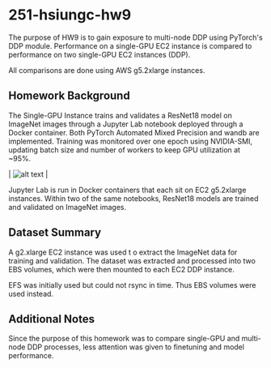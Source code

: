 # 251-hsiungc-hw9
The purpose of HW9 is to gain exposure to multi-node DDP using PyTorch's DDP module. Performance on a single-GPU EC2 instance is compared to performance on two single-GPU EC2 instances (DDP).

All comparisons are done using AWS g5.2xlarge instances.

## Homework Background
The Single-GPU Instance trains and validates a ResNet18 model on ImageNet images through a Jupyter Lab notebook deployed through a Docker container. Both PyTorch Automated Mixed Precision and wandb are implemented. Training was monitored over one epoch using NVIDIA-SMI, updating batch size and number of workers to keep GPU utilization at ~95%.

| ![alt text](https://github.com/UCB-W255/fall22-hsiungc/blob/main/lab_5/1_test_lifecycle.png) |

Jupyter Lab is run in Docker containers that each sit on EC2 g5.2xlarge instances. Within two of the same notebooks, ResNet18 models are trained and validated on ImageNet images.



## Dataset Summary
A g2.xlarge EC2 instance was used t o extract the ImageNet data for training and validation. The dataset was extracted and processed into two EBS volumes, which were then mounted to each EC2 DDP instance.

EFS was initially used but could not rsync in time. Thus EBS volumes were used instead.

## Additional Notes
Since the purpose of this homework was to compare single-GPU and multi-node DDP processes, less attention was given to finetuning and model performance.